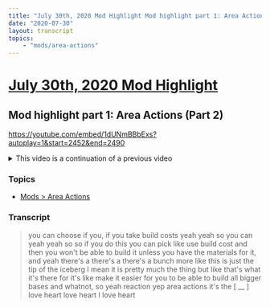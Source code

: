 ```yaml
---
title: "July 30th, 2020 Mod Highlight Mod highlight part 1: Area Actions (Part 2)"
date: "2020-07-30"
layout: transcript
topics:
    - "mods/area-actions"
---
```

# [July 30th, 2020 Mod Highlight](../2020-07-30.md)
## Mod highlight part 1: Area Actions (Part 2)
https://youtube.com/embed/1dUNmBBbExs?autoplay=1&start=2452&end=2490
<details>
<summary>This video is a continuation of a previous video</summary>

* [July 30th, 2020 Mod Highlight Mod highlight part 1: Area Actions (Part 1)](./yt-1dUNmBBbExs,2130.105617,2393.307296.md) [https://youtube.com/embed/1dUNmBBbExs?autoplay=1&start=2130&end=2394](https://youtube.com/embed/1dUNmBBbExs?autoplay=1&start=2130&end=2394)
</details>


### Topics
* [Mods > Area Actions](../topics/mods/area-actions.md)

### Transcript

> you can choose if you, if you take build costs yeah yeah so you can yeah yeah so so if you do this you can pick like use build cost and then you won't be able to build it unless you have the materials for it, and yeah there's a there's a there's a bunch more like this is just the tip of the iceberg I mean it is pretty much the thing but like that's what it's there for it's like make it easier for you to be able to build all bigger bases and whatnot, so yeah reaction yep area actions it's the [ __ ] love heart love heart I love heart
